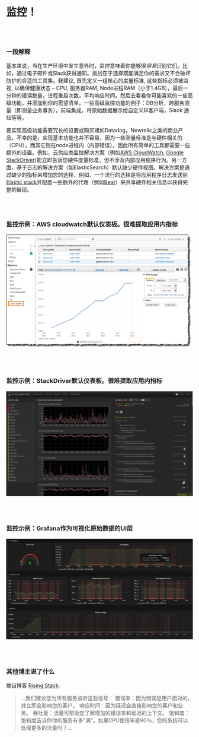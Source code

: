 
# 监控！

<br/><br/>

### 一段解释

基本来说，当在生产环境中发生意外时，监控意味着你能够很*容易*识别它们。比如，通过电子邮件或Slack获得通知。挑战在于选择既能满足你的需求又不会破坏防护的合适的工具集。我建议, 首先定义一组核心的度量标准, 这些指标必须被监视, 以确保健康状态 – CPU, 服务器RAM, Node进程RAM（小于1.4GB），最后一分钟的错误数量，进程重启次数，平均响应时间。然后去看看你可能喜欢的一些高级功能，并添加到你的愿望清单。一些高级监控功能的例子：DB分析，跨服务测量（即测量业务事务），前端集成，将原始数据展示给自定义BI客户端，Slack 通知等等。

要实现高级功能需要冗长的设置或购买诸如Datadog，Newrelic之类的商业产品。不幸的是，实现基本功能也并不容易，因为一些测量标准是与硬件相关的（CPU），而其它则在node进程内（内部错误），因此所有简单的工具都需要一些额外的设置。例如，云供应商监控解决方案（例如[AWS CloudWatch](https://aws.amazon.com/cloudwatch/), [Google StackDriver](https://cloud.google.com/stackdriver/))能立即告诉您硬件度量标准，但不涉及内部应用程序行为。另一方面，基于日志的解决方案（如ElasticSearch）默认缺少硬件视图。解决方案是通过缺少的指标来增加您的选择，例如，一个流行的选择是将应用程序日志发送到[Elastic stack](https://www.elastic.co/products)并配置一些额外的代理（例如[Beat](https://www.elastic.co/products)）来共享硬件相关信息以获得完整的展现。

<br/><br/>

### 监控示例：AWS cloudwatch默认仪表板。很难提取应用内指标 

![AWS cloudwatch default dashboard. Hard to extract in-app metrics](/assets/images/monitoring1.png)

<br/><br/>

### 监控示例：StackDriver默认仪表板。很难提取应用内指标

![StackDriver default dashboard. Hard to extract in-app metrics](/assets/images/monitoring2.jpg)

<br/><br/>

### 监控示例：Grafana作为可视化原始数据的UI层


![Grafana as the UI layer that visualizes raw data](/assets/images/monitoring3.png)

<br/><br/>
### 其他博主说了什么
  摘自博客 [Rising Stack](http://mubaloo.com/best-practices-deploying-node-js-applications/):

> ...我们建议您为所有服务监听这些信号：
> 错误率：因为错误是用户面对的，并立即会影响您的客户。
> 响应时间：因为延迟会直接影响您的客户和业务。
> 吞吐量：流量可帮助您了解增加的错误率和延迟的上下文。
> 饱和度：饱和度告诉你你的服务有多“满”。如果CPU使用率是90％，您的系统可以处理更多的流量吗？...
